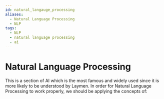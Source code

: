 ```yaml
---
id: natural_langauge_processing
aliases:
  - Natural Language Processing
  - NLP
tags:
  - NLP
  - natural language processing
  - ai
---
```


# Natural Language Processing

This is a section of AI which is the most famous and widely used since it is more likely to be understood by Laymen.
In order for Natural Language Processing to work properly, we should be applying the concepts of:
